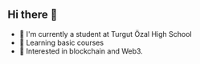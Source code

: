 ## Hi there 👋

- 🔭 I'm currently a student at Turgut Özal High School
- 🌱 Learning basic courses
- 👯 Interested in blockchain and Web3.
